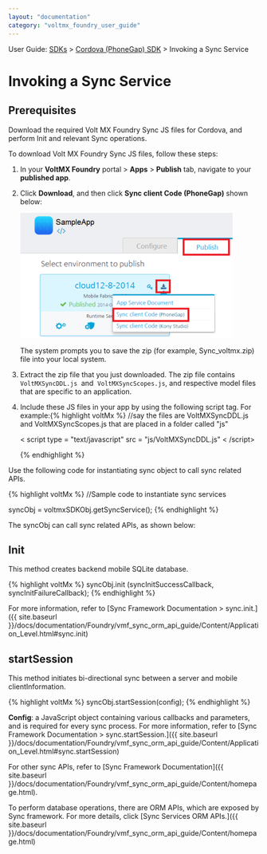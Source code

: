 ```yaml
---
layout: "documentation"
category: "voltmx_foundry_user_guide"
---
```

                             

User Guide: [SDKs](../Foundry_SDKs.html) > [Cordova (PhoneGap) SDK](Installing_PhoneGap_SDK.html) > Invoking a Sync Service

Invoking a Sync Service
=======================

Prerequisites
-------------

Download the required Volt MX Foundry Sync JS files for Cordova, and perform Init and relevant Sync operations.

To download Volt MX Foundry Sync JS files, follow these steps:

1.  In your **VoltMX Foundry** portal > **Apps** > **Publish** tab, navigate to your **published app**.
2.  Click **Download**, and then click **Sync client Code (PhoneGap)** shown below:
    
    ![](../Resources/Images/JS/Sync_client_Code_426x251.png)
    
    The system prompts you to save the zip (for example, Sync\_voltmx.zip) file into your local system.
    
3.  Extract the zip file that you just downloaded. The zip file contains `VoltMXSyncDDL.js`  and  `VoltMXSyncScopes.js`, and respective model files that are specific to an application.
    
4.  Include these JS files in your app by using the following script tag. For example:{% highlight voltMx %} 
    //say the files are VoltMXSyncDDL.js and VoltMXSyncScopes.js that are placed in a folder called "js"
    
    < script type = "text/javascript"
    src = "js/VoltMXSyncDDL.js" < /script>
    
    <script type="text/javascript
    " src="
    js / VoltMXSyncScopes.js "</script>
    
    
    
    // say there is one model file called as CustomerModel.js
    
    <script type="
    text / javascript " src="
    js / CustomerModel.js "</script>
    {% endhighlight %}

Use the following code for instantiating sync object to call sync related APIs.

{% highlight voltMx %} 
//Sample code to instantiate sync services

syncObj = voltmxSDKObj.getSyncService();
{% endhighlight %}

The syncObj can call sync related APIs, as shown below:

Init
----

This method creates backend mobile SQLite database.

{% highlight voltMx %} syncObj.init (syncInitSuccessCallback, syncInitFailureCallback);
{% endhighlight %}

For more information, refer to [Sync Framework Documentation > sync.init.]({{ site.baseurl }}/docs/documentation/Foundry/vmf_sync_orm_api_guide/Content/Application_Level.html#sync.init)

startSession
------------

This method initiates bi-directional sync between a server and mobile clientInformation.

{% highlight voltMx %} syncObj.startSession(config);
{% endhighlight %}

**Config**: a JavaScript object containing various callbacks and parameters, and is required for every sync process. For more information, refer to [Sync Framework Documentation > sync.startSession.]({{ site.baseurl }}/docs/documentation/Foundry/vmf_sync_orm_api_guide/Content/Application_Level.html#sync.startSession)

For other sync APIs, refer to [Sync Framework Documentation]({{ site.baseurl }}/docs/documentation/Foundry/vmf_sync_orm_api_guide/Content/homepage.html).

To perform database operations, there are ORM APIs, which are exposed by Sync framework. For more details, click [Sync Services ORM APIs.]({{ site.baseurl }}/docs/documentation/Foundry/vmf_sync_orm_api_guide/Content/homepage.html)
